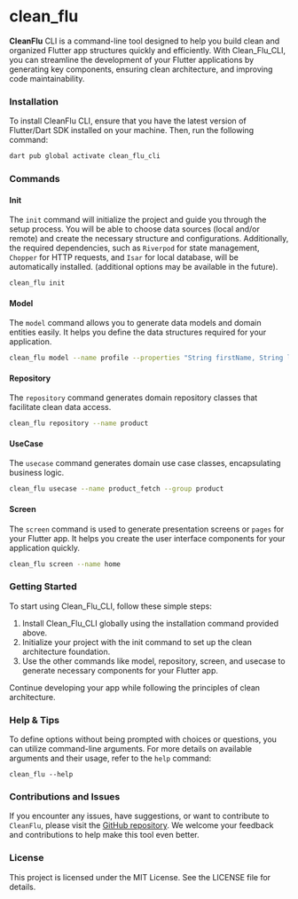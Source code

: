 # clean_flu

**CleanFlu** CLI is a command-line tool designed to help you build clean and organized Flutter app structures quickly and efficiently. With Clean_Flu_CLI, you can streamline the development of your Flutter applications by generating key components, ensuring clean architecture, and improving code maintainability.

### Installation
To install CleanFlu CLI, ensure that you have the latest version of Flutter/Dart SDK installed on your machine. Then, run the following command:

```bash
dart pub global activate clean_flu_cli
```

### Commands

#### Init
The `init` command will initialize the project and guide you through the setup process. You will be able to choose data sources (local and/or remote) and create the necessary structure and configurations. Additionally, the required dependencies, such as `Riverpod` for state management, `Chopper` for HTTP requests, and `Isar` for local database, will be automatically installed. (additional options may be available in the future).

```bash
clean_flu init
```

#### Model
The `model` command allows you to generate data models and domain entities easily. It helps you define the data structures required for your application.

```bash
clean_flu model --name profile --properties "String firstName, String lastName, String? avatar, DateTime createdAt"
```

#### Repository
The `repository` command generates domain repository classes that facilitate clean data access.

```bash
clean_flu repository --name product
```

#### UseCase
The `usecase` command generates domain use case classes, encapsulating business logic.


```bash
clean_flu usecase --name product_fetch --group product
```

#### Screen
The `screen` command is used to generate presentation screens or `pages` for your Flutter app. It helps you create the user interface components for your application quickly.

```bash
clean_flu screen --name home
```

### Getting Started

To start using Clean_Flu_CLI, follow these simple steps:

1. Install Clean_Flu_CLI globally using the installation command provided above.
2. Initialize your project with the init command to set up the clean architecture foundation.
3. Use the other commands like model, repository, screen, and usecase to generate necessary components for your Flutter app.

Continue developing your app while following the principles of clean architecture.


### Help & Tips

To define options without being prompted with choices or questions, you can utilize command-line arguments. For more details on available arguments and their usage, refer to the `help` command:

```console
clean_flu --help
```

### Contributions and Issues

If you encounter any issues, have suggestions, or want to contribute to `CleanFlu`, please visit the [GitHub repository](https://github.com/itisnajim/clean_flu_cli). We welcome your feedback and contributions to help make this tool even better.

### License
This project is licensed under the MIT License. See the LICENSE file for details.
